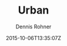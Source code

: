 ---
title: "Urban"
github: https://github.com/midzer/urban-theme
demo: https://midzer.github.io/urban-theme/
author: Dennis Rohner
draft: true
ssg:
  - Jekyll
cms:
  - No Cms
date: 2015-10-06T13:35:07Z
github_branch: master
---